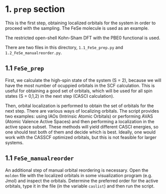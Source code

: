 # 1. `prep` section

This is the first step, obtaining localized orbitals for the system in order to proceed with the sampling. The FeSe molecule is used as an example.

The restricted open-shell Kohn-Sham DFT with the PBE0 functional is used.

There are two files in this directory, `1.1_FeSe_prep.py` and `1.2_FeSe_manualreorder.py`.

## 1.1 `FeSe_prep`

First, we calculate the high-spin state of the system (S = 2), because we will have the most number of ocuppied orbitals in the SCF calculation. This is useful for obtaining a good set of orbitals, which will be used for all spin states (S = 0,1,2) in the next step (CASCI calculation).

Then, orbital localization is performed to obtain the set of orbitals for the next step. There are various ways of localizing orbitals. The script provides two examples: using IAOs (Intrinsic Atomic Orbitals) or performing AVAS (Atomic Valence Active Spaces) and then performing a localization in the active space subset. These methods will yield different CASCI energies, so one should test both of them and decide which is best. Ideally, one would work with the CASSCF optimized orbitals, but this is not feasible for larger systems.

## 1.1 `FeSe_manualreorder`

An additional step of manual orbital reordering is necessary. Open the `molden` file with the localized orbitals in some visualization program (e.g. Jmol) and inspect the orbitals. Determine the preferred order for the active orbitals, type it in the file (in the variable `caslist`) and then run the script.

